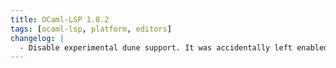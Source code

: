 ```yaml
---
title: OCaml-LSP 1.8.2
tags: [ocaml-lsp, platform, editors]
changelog: |
  - Disable experimental dune support. It was accidentally left enabled.
---
```

